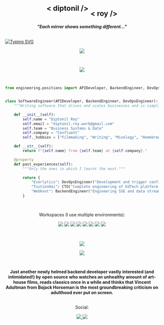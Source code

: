 <h1 align="center">
  <sup>< diptonil /></sup>
  <sub>< roy /></sub>
</h1>

<h6 align="center">
  <b><i>"Each mirror shows something different..."</i></b>
</h6>

[![Typing SVG](https://readme-typing-svg.herokuapp.com/?color=9D00FF&duration=2500&font=Bahnschrift&lines=Backend+Development+|+Project+Management;DevOps+|+API+Design+and+Development)](https://git.io/typing-svg)

<p align="center">
  <a href="https://skillicons.dev">
    <img src="https://skillicons.dev/icons?i=django,gcp,python,linux,obsidian" />
  </a>
</p>

<br />

<p align="center">
  <a href="https://skillicons.dev">
    <img src="https://skillicons.dev/icons?i=flask,fastapi,express,nestjs,postman,flutter,postgres,redis,sqlite,mysql,mongodb,supabase,firebase,netlify,vercel,java,go,dart,c,selenium,html,css,sass,tailwind,md,maven,nginx,aws,heroku,rabbitmq,sentry,docker,jenkins,gitlab" />
  </a>
</p>

<br />

```py
from engineering.positions import APIDeveloper, BackendEngineer, DevOpsEngineer, CTO


class SoftwareEngineer(APIDeveloper, BackendEngineer, DevOpsEngineer):
    """Writing software that drives and scales businesses and is simplified, efficient and maintainable."""

    def __init__(self):
        self.name = "Diptonil Roy"
        self.email = "diptonil.roy.work@gmail.com"
        self.team = "Business Systems & Data"
        self.company = "Confluent"
        self._hobbies = ["Filmmaking", "Writing", "Mixology", "Homebrewing"]

    def __str__(self):
        return f"{self.name} from {self.team} at {self.company}."

    @property
    def past_experiences(self):
        """Only the ones in which I learnt the most."""

        return {
            "Everlytics": DevOpsEngineer("Development and trigger configuration of test server's data pipeline."),
            "TuitionHai": CTO("Complete engineering of EdTech platform backend & cloud maintenance."),
            "Webknot": BackendEngineer("Engineering SSE and data streaming.")
        }
```

<br />

<p align="center">
  Workspaces (I use multiple environments):
</p>

<p align="center">
  <img src="https://img.shields.io/badge/Ubuntu-E95420?style=for-the-badge&logo=ubuntu&logoColor=white" />
  <img src="https://img.shields.io/badge/windows-%230078D6.svg?&style=for-the-badge&logo=windows&logoColor=white" />
  <img src="https://img.shields.io/badge/mac%20os-000000?style=for-the-badge&logo=apple&logoColor=white" />
  <img src="https://img.shields.io/badge/intel-core%20i5%208th-%230071C5.svg?&style=for-the-badge&logo=intel&logoColor=white" />
  <img src="https://img.shields.io/badge/RAM-8GB-%230071C5.svg?&style=for-the-badge&logoColor=white" />
  <img src="https://img.shields.io/badge/AMD-ED1C24.svg?&style=for-the-badge&logo=amd&logoColor=white" />
  <img src="https://img.shields.io/badge/VSCode-0078D4?style=for-the-badge&logo=visual%20studio%20code&logoColor=white" />
  <img src="https://img.shields.io/badge/NeoVim-%2357A143.svg?&style=for-the-badge&logo=neovim&logoColor=white" />
</p>

<br />

<p align='center'>
  <img src="https://github-readme-stats.vercel.app/api/top-langs/?username=Diptonil&theme=tokyonight" />
</p>

<p align='center'>
  <img src="https://github-readme-streak-stats.herokuapp.com/?user=Diptonil&theme=tokyonight" />
</p>

<br />

<p align="center">
  <b>Just another newly helmed backend developer vastly interested (and intimidated!) by open source who watches an unhealthy amount of art-house films, reads classics once in a while and thinks that Vincent Adultman from Bojack Horseman is the most groundbreaking criticism on adulthood ever put on screen.</b>
  <br /><br />

<p align="center">
  Social:
</p>

<p align="center">
  <a href="https://www.linkedin.com/in/diptonil-roy/">
    <img src="https://img.shields.io/badge/linkedin-%230077B5.svg?&style=for-the-badge&logo=linkedin&logoColor=white" />
  </a>
  <a href="https://diptonil.hashnode.dev/">
    <img src="https://img.shields.io/badge/Hashnode-2962FF?style=for-the-badge&logo=hashnode&logoColor=white" />
  </a>  
</p>
